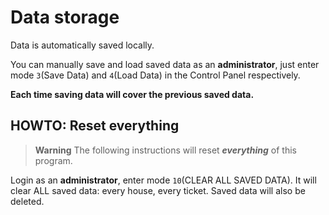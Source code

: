 # Data storage

Data is automatically saved locally.

You can manually save and load saved data as an **administrator**,
just enter mode `3`(Save Data) and `4`(Load Data) in the Control Panel respectively.

**Each time saving data will cover the previous saved data.**


## HOWTO: Reset everything
<!--This is GitHub's warning format-->
> **Warning**
> The following instructions will reset ***everything*** of this program.

Login as an **administrator**, enter mode `10`(CLEAR ALL SAVED DATA).
It will clear ALL saved data: every house, every ticket. 
Saved data will also be deleted.